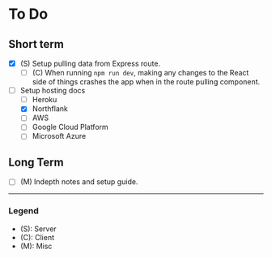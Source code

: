# To Do

## Short term

- [x] (S) Setup pulling data from Express route.
  - [ ] (C) When running `npm run dev`, making any changes to the React side of things crashes the app when in the route pulling component.
- [ ] Setup hosting docs
  - [ ] Heroku
  - [x] Northflank
  - [ ] AWS
  - [ ] Google Cloud Platform
  - [ ] Microsoft Azure

## Long Term

- [ ] (M) Indepth notes and setup guide.

---

### Legend

- (S): Server
- (C): Client
- (M): Misc
